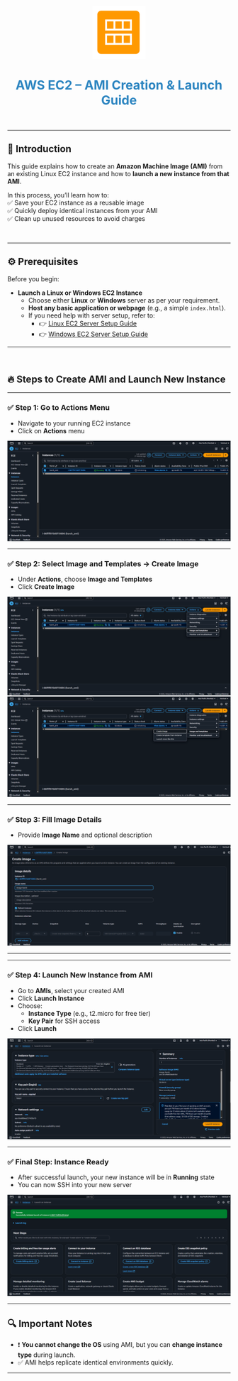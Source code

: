 <p align="center">
  <img src="logo.png" width="120"/>
</p>

<h1 align="center" style="color:#2E86C1;">AWS EC2 – AMI Creation & Launch Guide </h1>
</br>

---

## 📝 Introduction  

This guide explains how to create an **Amazon Machine Image (AMI)** from an existing Linux EC2 instance and how to **launch a new instance from that AMI**.

In this process, you’ll learn how to:  
✅ Save your EC2 instance as a reusable image  
✅ Quickly deploy identical instances from your AMI  
✅ Clean up unused resources to avoid charges  

</br>

---

## ⚙️ Prerequisites  

Before you begin:  

- **Launch a Linux or Windows EC2 Instance**  
   - Choose either **Linux** or **Windows** server as per your requirement.  
   - **Host any basic application or webpage** (e.g., a simple `index.html`).  
   - If you need help with server setup, refer to:  
     - 👉 [Linux EC2 Server Setup Guide](https://github.com/Vatsaly76/aws-internship/blob/main/server-creation/linux-server/linux.md)  
     - 👉 [Windows EC2 Server Setup Guide](https://github.com/Vatsaly76/aws-internship/blob/main/server-creation/windows-server/windows-server.md)  

---

</br>

## 🔥 Steps to Create AMI and Launch New Instance  

---

### ✅ Step 1: Go to **Actions** Menu  
- Navigate to your running EC2 instance  
- Click on **Actions** menu  

![Step 1: Actions Menu](img-AMI/i1.png)

---

### ✅ Step 2: Select **Image and Templates → Create Image**  
- Under **Actions**, choose **Image and Templates**  
- Click **Create Image**  

![Step 2: Select Image & Templates](img-AMI/i2.png)  
![Step 2: Click Create Image](img-AMI/i3.png)  

---

### ✅ Step 3: Fill Image Details  
- Provide **Image Name** and optional description  

![Step 3: Add Image Details](img-AMI/i4.png)  

---



---

### ✅ Step 4: Launch New Instance from AMI  
- Go to **AMIs**, select your created AMI  
- Click **Launch Instance**  
- Choose:  
   - **Instance Type** (e.g., t2.micro for free tier)  
   - **Key Pair** for SSH access  
- Click **Launch**  

![Step 5: Instance Launch](img-AMI/i6.png)  

---

### ✅ Final Step: Instance Ready  
- After successful launch, your new instance will be in **Running** state  
- You can now SSH into your new server  

![Step 6: Instance Running](img-AMI/i7.png)  

---

## 🔍 Important Notes  
- ❗ **You cannot change the OS** using AMI, but you can **change instance type** during launch.  
- ✅ AMI helps replicate identical environments quickly.  

---

 

